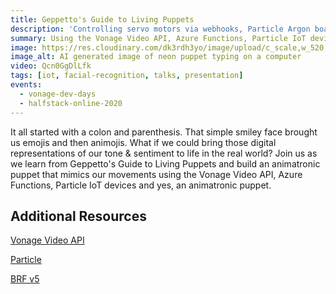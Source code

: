 ```yaml
---
title: Geppetto's Guide to Living Puppets
description: 'Controlling servo motors via webhooks, Particle Argon boards, JavaScript and facial tracking.'
summary: Using the Vonage Video API, Azure Functions, Particle IoT devices and yes, an animatronic puppet.
image: https://res.cloudinary.com/dk3rdh3yo/image/upload/c_scale,w_520,dpr_auto,f_auto/v1688593721/website-assets/neon_puppet_typing_on_a_computer_yvc5cl.png
image_alt: AI generated image of neon puppet typing on a computer
video: Qcn0GgDlLfk
tags: [iot, facial-recognition, talks, presentation]
events:
  - vonage-dev-days
  - halfstack-online-2020
---
```


It all started with a colon and parenthesis. That simple smiley face brought us emojis
and then animojis. What if we could bring those digital representations of our tone &
sentiment to life in the real world? Join us as we learn from Geppetto's Guide to
Living Puppets and build an animatronic puppet that mimics our movements using the
Vonage Video API, Azure Functions, Particle IoT devices and yes, an animatronic puppet.

## Additional Resources

[Vonage Video API](https://www.vonage.com/communications-apis/video/)

[Particle](https://www.particle.io/)

[BRF v5](https://github.com/Tastenkunst/brfv5-browser)
